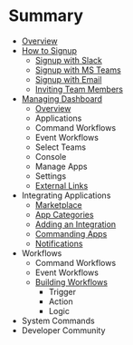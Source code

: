 # Summary

* [Overview](README.md)
* [How to Signup](chapter1/how-to-signup.md)
  * [Signup with Slack](chapter1/how-to-signup/signup-with-slack.md)
  * [Signup with MS Teams](chapter1/how-to-signup/signup-with-ms-teams.md)
  * [Signup with Email](chapter1/how-to-signup/signup-with-email.md)
  * [Inviting Team Members](chapter1/how-to-signup/inviting-team-members.md)
* [Managing Dashboard](chapter1/yellowant-dashboard.md)
  * [Overview](chapter1/yellowant-dashboard/overview.md)
  * Applications
  * Command Workflows
  * Event Workflows
  * Select Teams
  * Console
  * Manage Apps
  * Settings
  * [External Links](chapter1/yellowant-dashboard/external-links.md)
* Integrating Applications
  * [Marketplace](applications/marketplace.md)
  * [App Categories](applications/app-categories.md)
  * [Adding an Integration](applications/adding-an-integration.md)
  * [Commanding Apps](applications/commanding-apps.md)
  * [Notifications](applications/notifications.md)
* Workflows
  * Command Workflows
  * Event Workflows
  * [Building Workflows](building-workflows.md)
    * Trigger
    * Action
    * Logic
* System Commands
* Developer Community

